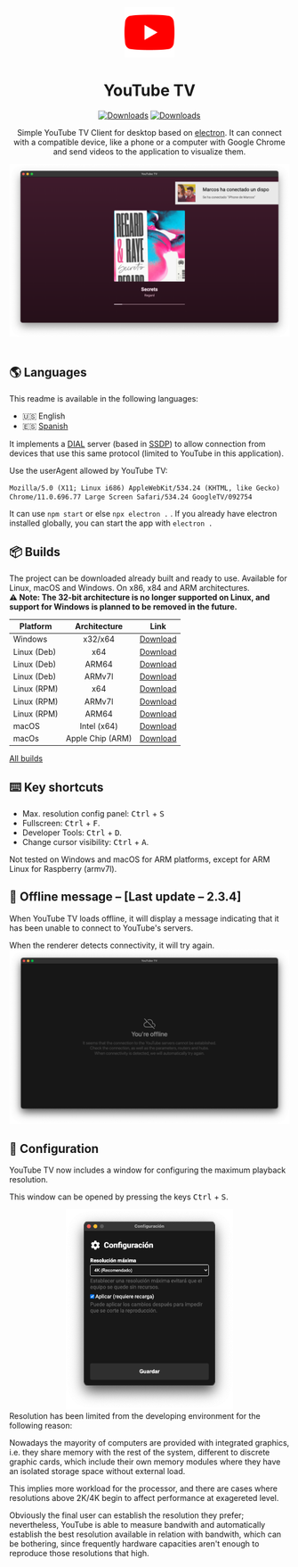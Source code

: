 <div align="center">
<img src="./build/icon.png" width=90px>

# **YouTube TV**
[![Downloads](https://img.shields.io/github/downloads/marcosrg9/YouTubeTV/total.svg?color=FF0000&label=Total%20downloads)](https://github.com/marcosrg9/YouTubeTV/releases/)
[![Downloads](https://img.shields.io/github/downloads/marcosrg9/YouTubeTV/v2.3.4/total.svg?color=blue&label=2.3.4%20Downloads)](https://github.com/marcosrg9/YouTubeTV/releases/tag/v2.3.4)

Simple YouTube TV Client for desktop based on [electron](https://www.electronjs.org/). It can connect with a compatible device, like a phone or a computer with Google Chrome and send videos to the application to visualize them.

<img src="./readme/demo_player.png" width="600px">

</div><br>

## 🌎 Languages

This readme is available in the following languages:

- 🇺🇸 English
- 🇪🇸 [Spanish](./README.es-ES.md)

It implements a [DIAL](https://en.wikipedia.org/wiki/Discovery_and_Launch) server (based in [SSDP](https://en.wikipedia.org/wiki/Simple_Service_Discovery_Protocol)) to allow connection from devices that use this same protocol (limited to YouTube in this application).

Use the userAgent allowed by YouTube TV:
```
Mozilla/5.0 (X11; Linux i686) AppleWebKit/534.24 (KHTML, like Gecko) Chrome/11.0.696.77 Large Screen Safari/534.24 GoogleTV/092754
```
It can use ```npm start``` or else ```npx electron .``` .
If you already have electron installed globally, you can start the app with ```electron .```

## 📦 Builds
The project can be downloaded already built and ready to use. Available for Linux, macOS and Windows. On x86, x84 and ARM architectures.\
**⚠️ Note: The 32-bit architecture is no longer supported on Linux, and support for Windows is planned to be removed in the future.**

| Platform      |   Architecture   |  Link  |
|---------------|:----------------:|:------:|
| Windows       | x32/x64          | [Download](https://github.com/marcosrg9/YouTubeTV/releases/download/v2.3.4/YouTube.TV-2.3.4.exe) |
| Linux (Deb)   | x64              | [Download](https://github.com/marcosrg9/YouTubeTV/releases/download/v2.3.4/YouTube.TV-2.3.4-amd64.deb) |
| Linux (Deb)   | ARM64            | [Download](https://github.com/marcosrg9/YouTubeTV/releases/download/v2.3.4/YouTube.TV-2.3.4-arm64.deb) |
| Linux (Deb)   | ARMv7l           | [Download](https://github.com/marcosrg9/YouTubeTV/releases/download/v2.3.4/YouTube.TV-2.3.4-armv7l.deb) |
| Linux (RPM)   | x64              | [Download](https://github.com/marcosrg9/YouTubeTV/releases/download/v2.3.4/YouTube.TV-2.3.4-x86_64.rpm) |
| Linux (RPM)   | ARMv7l           | [Download](https://github.com/marcosrg9/YouTubeTV/releases/download/v2.3.4/YouTube.TV-2.3.4-armv7l.rpm) |
| Linux (RPM)   | ARM64            | [Download](https://github.com/marcosrg9/YouTubeTV/releases/download/v2.3.4/YouTube.TV-2.3.4-aarch64.rpm) |
| macOS         | Intel (x64)      | [Download](https://github.com/marcosrg9/YouTubeTV/releases/download/v2.3.4/YouTube.TV-2.3.4.dmg) |
| macOs         | Apple Chip (ARM) | [Download](https://github.com/marcosrg9/YouTubeTV/releases/download/v2.3.4/YouTube.TV-2.3.4-arm64.dmg) |

[All builds](https://github.com/marcosrg9/YouTubeTV/releases/latest)

## ⌨️ Key shortcuts
- Max. resolution config panel: <kbd>Ctrl</kbd> + <kbd>S</kbd>
- Fullscreen: <kbd>Ctrl</kbd> + <kbd>F</kbd>.
- Developer Tools: <kbd>Ctrl</kbd> + <kbd>D</kbd>.
- Change cursor visibility: <kbd>Ctrl</kbd> + <kbd>A</kbd>.

Not tested on Windows and macOS for ARM platforms, except for ARM Linux for Raspberry (armv7l).

## 🔌 Offline message – [Last update – 2.3.4] 
When YouTube TV loads offline, it will display a message indicating that it has been unable to connect to YouTube's servers.

When the renderer detects connectivity, it will try again.
<img src="./readme/offline_message_en.png" with="300px">

## 🔧 Configuration

YouTube TV now includes a window for configuring the maximum playback resolution.

This window can be opened by pressing the keys <kbd>Ctrl</kbd> + <kbd>S</kbd>.
<div align="center">
<img src="./readme/settings.png" width="300">
</div>
Resolution has been limited from the developing environment for the following reason:

Nowadays the mayority of computers are provided with integrated graphics, i.e. they share memory with the rest of the system, different to discrete graphic cards, which include their own memory modules where they have an isolated storage space without external load.

This implies more workload for the processor, and there are cases where resolutions above 2K/4K begin to affect performance at exagereted level.

Obviously the final user can establish the resolution they prefer; nevertheless, YouTube is able to measure bandwith and automatically establish the best resolution available in relation with bandwith, which can be bothering, since frequently hardware capacities aren't enough to reproduce those resolutions that high.
